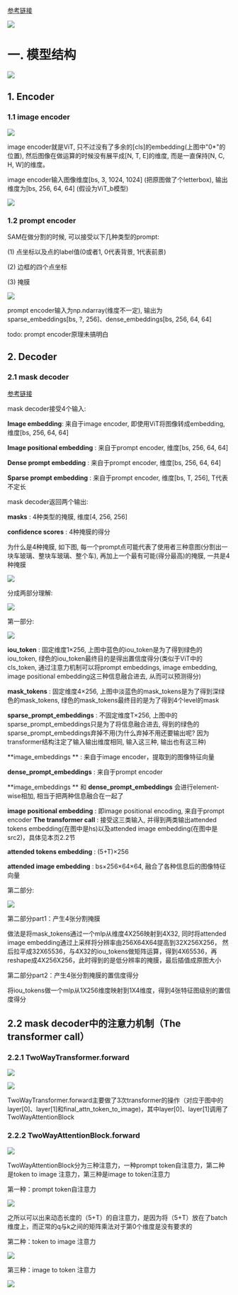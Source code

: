 [参考链接](https://mp.weixin.qq.com/s/gUOaxlIC2LjMlkTm0NvcVA)

![](assets/model.jpg)

# 一. 模型结构

![](assets/arch.jpg)

## 1. Encoder

### 1.1 image encoder

![](assets/encoder.jpg)

image encoder就是ViT, 只不过没有了多余的[cls]的embedding(上图中"0*"的位置),  然后图像在做运算的时候没有展平成[N, T, E]的维度, 而是一直保持[N, C, H, W]的维度。

image encoder输入图像维度[bs, 3, 1024, 1024] (把原图做了个letterbox), 输出维度为[bs, 256, 64, 64] (假设为ViT_b模型)

![](assets/vit.jpg)

### 1.2 prompt encoder

SAM在做分割的时候, 可以接受以下几种类型的prompt:

(1) 点坐标以及点的label值(0或者1, 0代表背景, 1代表前景)

(2) 边框的四个点坐标

(3) 掩膜

![](assets/prompt.jpg)

prompt encoder输入为np.ndarray(维度不一定), 输出为sparse_embeddings[bs, ?, 256]、dense_embeddings[bs, 256, 64, 64]

todo: prompt encoder原理未搞明白

## 2. Decoder

### 2.1 mask decoder 

[参考链接](https://towardsdatascience.com/how-does-the-segment-anything-models-sam-s-decoder-work-0e4ab4732c37)

mask decoder接受4个输入:

**Image embedding**: 来自于image encoder, 即使用ViT将图像转成embedding, 维度[bs, 256, 64, 64]

**Image positional embedding** : 来自于prompt encoder, 维度[bs, 256, 64, 64]

**Dense prompt embedding** : 来自于prompt encoder, 维度[bs, 256, 64, 64]

**Sparse prompt embedding** : 来自于prompt encoder, 维度[bs,  T, 256], T代表不定长

mask decoder返回两个输出:

**masks** : 4种类型的掩膜, 维度[4, 256, 256]

**confidence scores** : 4种掩膜的得分

为什么是4种掩膜, 如下图, 每一个prompt点可能代表了使用者三种意图(分割出一块车玻璃、整块车玻璃、整个车), 再加上一个最有可能(得分最高)的掩膜, 一共是4种掩膜

![](assets/masks.jpg)

分成两部分理解:

![](assets/predict_masks.jpg)

第一部分:

![](assets/part1.jpg)

**iou_token** : 固定维度1×256, 上图中蓝色的iou_token是为了得到绿色的iou_token, 绿色的iou_token最终目的是得出置信度得分(类似于ViT中的cls_token, 通过注意力机制可以将prompt embeddings, image embedding, image positional embedding这三种信息融合进去, 从而可以预测得分)

**mask_tokens** : 固定维度4×256,  上图中淡蓝色的mask_tokens是为了得到深绿色的mask_tokens, 绿色的mask_tokens最终目的是为了得到4个level的mask

**sparse_prompt_embeddings** : 不固定维度T×256, 上图中的sparse_prompt_embeddings只是为了将信息融合进去, 得到的绿色的sparse_prompt_embeddings弃掉不用(为什么弃掉不用还要输出呢? 因为transformer结构注定了输入输出维度相同, 输入这三种, 输出也有这三种)

**image_embeddings ** : 来自于image encoder，提取到的图像特征向量

**dense_prompt_embeddings** : 来自于prompt encoder

**image_embeddings ** 和 **dense_prompt_embeddings** 会进行element-wise相加, 相当于把两种信息融合在一起了

**image positional embedding** : 即image positional encoding, 来自于prompt encoder
**The transformer call** : 接受这三类输入, 并得到两类输出attended tokens embedding(在图中是hs)以及attended image embedding(在图中是src2)，具体见本页2.2节

**attended tokens embedding** : (5+T)×256

**attended image embedding** :  bs×256×64×64, 融合了各种信息后的图像特征向量



第二部分:

![](assets/part2.jpg)

第二部分part1：产生4张分割掩膜

做法是将mask_tokens通过一个mlp从维度4X256映射到4X32, 同时将attended image embedding通过上采样将分辨率由256X64X64提高到32X256X256， 然后拉平成32X65536，与4X32的iou_tokens做矩阵运算，得到4X65536，再reshape成4X256X256，此时得到的是低分辨率的掩膜，最后插值成原图大小

第二部分part2：产生4张分割掩膜的置信度得分

将iou_tokens做一个mlp从1X256维度映射到1X4维度，得到4张特征图级别的置信度得分

## 2.2 mask decoder中的注意力机制（The transformer call）

### 2.2.1 TwoWayTransformer.forward

![](assets/twoway.jpg)

![](assets/twoway2.jpg)

TwoWayTransformer.forward主要做了3次transformer的操作（对应于图中的layer[0]、layer[1]和final_attn_token_to_image)，其中layer[0]、layer[1]调用了TwoWayAttentionBlock

### 2.2.2 TwoWayAttentionBlock.forward

![](assets/twowayattn.jpg)

TwoWayAttentionBlock分为三种注意力，一种prompt token自注意力，第二种是token to image 注意力，第三种是image to token注意力

第一种：prompt token自注意力

![](assets/attenforward.jpg)

之所以可以出来动态长度的（5+T）的自注意力，是因为将（5+T）放在了batch维度上，而正常的q与k之间的矩阵乘法对于第0个维度是没有要求的

第二种：token to image 注意力

![](assets/cross1.jpg)

第三种：image to token 注意力

![](assets/cross2.jpg)









